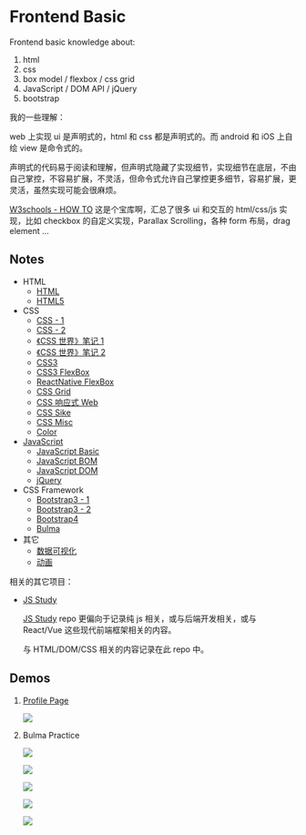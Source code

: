 # Frontend Basic

Frontend basic knowledge about:

1. html
1. css
1. box model / flexbox / css grid
1. JavaScript / DOM API / jQuery
1. bootstrap

我的一些理解：

web 上实现 ui 是声明式的，html 和 css 都是声明式的。而 android 和 iOS 上自绘 view 是命令式的。

声明式的代码易于阅读和理解，但声明式隐藏了实现细节，实现细节在底层，不由自己掌控，不容易扩展，不灵活，但命令式允许自己掌控更多细节，容易扩展，更灵活，虽然实现可能会很麻烦。

[W3schools - HOW TO](https://www.w3schools.com/howto/default.asp) 这是个宝库啊，汇总了很多 ui 和交互的 html/css/js 实现，比如 checkbox 的自定义实现，Parallax Scrolling，各种 form 布局，drag element ...

## Notes

* HTML
  * [HTML](notes/html.md)
  * [HTML5](notes/html5.md)
* CSS
  * [CSS - 1](notes/css-1.md)
  * [CSS - 2](notes/css-2.md)
  * [《CSS 世界》笔记 1](notes/css-world-note-1.md)
  * [《CSS 世界》笔记 2](notes/css-world-note-2.md)
  * [CSS3](notes/css3.md)
  * [CSS3 FlexBox](notes/css3-flexbox.md)
  * [ReactNative FlexBox](notes/react-native-flexbox.md)
  * [CSS Grid](notes/css-grid.md)
  * [CSS 响应式 Web](notes/css-responsive.md)
  * [CSS Sike](notes/css-sike.md)
  * [CSS Misc](notes/css-misc.md)
  * [Color](notes/color.md)
* [JavaScript](notes/javascript-readme.md)
  * [JavaScript Basic](notes/javascript-basic.md)
  * [JavaScript BOM](notes/javascript-bom.md)
  * [JavaScript DOM](notes/javascript-dom.md)
  * [jQuery](notes/javascript-jquery.md)
* CSS Framework
  * [Bootstrap3 - 1](notes/bootstrap3-1.md)
  * [Bootstrap3 - 2](notes/bootstrap3-2.md)
  * [Bootstrap4](notes/bootstrap4.md)
  * [Bulma](notes/bulma.md)
* 其它
  * [数据可视化](notes/visualization-note.md)
  * [动画](notes/animation-note.md)

相关的其它项目：

- [JS Study](https://github.com/baurine/js-study)

  [JS Study](https://github.com/baurine/js-study) repo 更偏向于记录纯 js 相关，或与后端开发相关，或与 React/Vue 这些现代前端框架相关的内容。

  与 HTML/DOM/CSS 相关的内容记录在此 repo 中。

## Demos

1. [Profile Page](http://baurine.github.io/sike-css/)

   ![](./art/css-profile-page.png)

1. Bulma Practice

   ![](./art/learn-bulma/lesson5-slides.png)

   ![](./art/learn-bulma/lesson9-blog.png)

   ![](./art/learn-bulma/lesson13-1.png)

   ![](./art/learn-bulma/lesson13-2.png)

   ![](./art/learn-bulma/bulma-crash-course.png)
